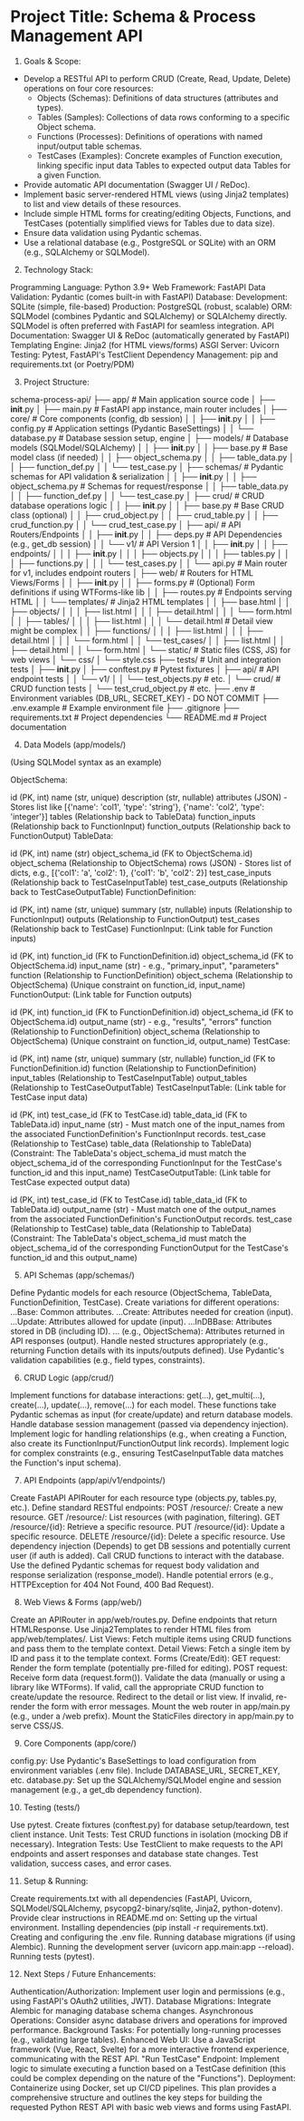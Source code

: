 
# Project Title: Schema & Process Management API

1. Goals & Scope:

- Develop a RESTful API to perform CRUD (Create, Read, Update, Delete) operations on four core resources:
    - Objects (Schemas): Definitions of data structures (attributes and types).
    - Tables (Samples): Collections of data rows conforming to a specific Object schema.
    - Functions (Processes): Definitions of operations with named input/output table schemas.
    - TestCases (Examples): Concrete examples of Function execution, linking specific input data Tables to expected output data Tables for a given Function.
- Provide automatic API documentation (Swagger UI / ReDoc).
- Implement basic server-rendered HTML views (using Jinja2 templates) to list and view details of these resources.
- Include simple HTML forms for creating/editing Objects, Functions, and TestCases (potentially simplified views for Tables due to data size).
- Ensure data validation using Pydantic schemas.
- Use a relational database (e.g., PostgreSQL or SQLite) with an ORM (e.g., SQLAlchemy or SQLModel).

2. Technology Stack:

Programming Language: Python 3.9+
Web Framework: FastAPI
Data Validation: Pydantic (comes built-in with FastAPI)
Database:
Development: SQLite (simple, file-based)
Production: PostgreSQL (robust, scalable)
ORM: SQLModel (combines Pydantic and SQLAlchemy) or SQLAlchemy directly. SQLModel is often preferred with FastAPI for seamless integration.
API Documentation: Swagger UI & ReDoc (automatically generated by FastAPI)
Templating Engine: Jinja2 (for HTML views/forms)
ASGI Server: Uvicorn
Testing: Pytest, FastAPI's TestClient
Dependency Management: pip and requirements.txt (or Poetry/PDM)

3. Project Structure:

schema-process-api/
├── app/                     # Main application source code
│   ├── __init__.py
│   ├── main.py              # FastAPI app instance, main router includes
│   ├── core/                # Core components (config, db session)
│   │   ├── __init__.py
│   │   ├── config.py        # Application settings (Pydantic BaseSettings)
│   │   └── database.py      # Database session setup, engine
│   ├── models/              # Database models (SQLModel/SQLAlchemy)
│   │   ├── __init__.py
│   │   ├── base.py          # Base model class (if needed)
│   │   ├── object_schema.py
│   │   ├── table_data.py
│   │   ├── function_def.py
│   │   └── test_case.py
│   ├── schemas/             # Pydantic schemas for API validation & serialization
│   │   ├── __init__.py
│   │   ├── object_schema.py # Schemas for request/response
│   │   ├── table_data.py
│   │   ├── function_def.py
│   │   └── test_case.py
│   ├── crud/                # CRUD database operations logic
│   │   ├── __init__.py
│   │   ├── base.py          # Base CRUD class (optional)
│   │   ├── crud_object.py
│   │   ├── crud_table.py
│   │   ├── crud_function.py
│   │   └── crud_test_case.py
│   ├── api/                 # API Routers/Endpoints
│   │   ├── __init__.py
│   │   ├── deps.py          # API Dependencies (e.g., get_db session)
│   │   └── v1/              # API Version 1
│   │       ├── __init__.py
│   │       ├── endpoints/
│   │       │   ├── __init__.py
│   │       │   ├── objects.py
│   │       │   ├── tables.py
│   │       │   ├── functions.py
│   │       │   └── test_cases.py
│   │       └── api.py       # Main router for v1, includes endpoint routers
│   ├── web/                 # Routers for HTML Views/Forms
│   │   ├── __init__.py
│   │   ├── forms.py         # (Optional) Form definitions if using WTForms-like lib
│   │   ├── routes.py        # Endpoints serving HTML
│   │   └── templates/       # Jinja2 HTML templates
│   │       ├── base.html
│   │       ├── objects/
│   │       │   ├── list.html
│   │       │   ├── detail.html
│   │       │   └── form.html
│   │       ├── tables/
│   │       │   ├── list.html
│   │       │   └── detail.html # Detail view might be complex
│   │       ├── functions/
│   │       │   ├── list.html
│   │       │   ├── detail.html
│   │       │   └── form.html
│   │       └── test_cases/
│   │           ├── list.html
│   │           ├── detail.html
│   │           └── form.html
│   └── static/              # Static files (CSS, JS) for web views
│       └── css/
│           └── style.css
├── tests/                   # Unit and integration tests
│   ├── __init__.py
│   ├── conftest.py          # Pytest fixtures
│   ├── api/                 # API endpoint tests
│   │   └── v1/
│   │       └── test_objects.py # etc.
│   └── crud/                # CRUD function tests
│       └── test_crud_object.py # etc.
├── .env                     # Environment variables (DB_URL, SECRET_KEY) - DO NOT COMMIT
├── .env.example             # Example environment file
├── .gitignore
├── requirements.txt         # Project dependencies
└── README.md                # Project documentation

4. Data Models (app/models/)

(Using SQLModel syntax as an example)

ObjectSchema:

id (PK, int)
name (str, unique)
description (str, nullable)
attributes (JSON) - Stores list like [{'name': 'col1', 'type': 'string'}, {'name': 'col2', 'type': 'integer'}]
tables (Relationship back to TableData)
function_inputs (Relationship back to FunctionInput)
function_outputs (Relationship back to FunctionOutput)
TableData:

id (PK, int)
name (str)
object_schema_id (FK to ObjectSchema.id)
object_schema (Relationship to ObjectSchema)
rows (JSON) - Stores list of dicts, e.g., [{'col1': 'a', 'col2': 1}, {'col1': 'b', 'col2': 2}]
test_case_inputs (Relationship back to TestCaseInputTable)
test_case_outputs (Relationship back to TestCaseOutputTable)
FunctionDefinition:

id (PK, int)
name (str, unique)
summary (str, nullable)
inputs (Relationship to FunctionInput)
outputs (Relationship to FunctionOutput)
test_cases (Relationship back to TestCase)
FunctionInput: (Link table for Function inputs)

id (PK, int)
function_id (FK to FunctionDefinition.id)
object_schema_id (FK to ObjectSchema.id)
input_name (str) - e.g., "primary_input", "parameters"
function (Relationship to FunctionDefinition)
object_schema (Relationship to ObjectSchema)
(Unique constraint on function_id, input_name)
FunctionOutput: (Link table for Function outputs)

id (PK, int)
function_id (FK to FunctionDefinition.id)
object_schema_id (FK to ObjectSchema.id)
output_name (str) - e.g., "results", "errors"
function (Relationship to FunctionDefinition)
object_schema (Relationship to ObjectSchema)
(Unique constraint on function_id, output_name)
TestCase:

id (PK, int)
name (str, unique)
summary (str, nullable)
function_id (FK to FunctionDefinition.id)
function (Relationship to FunctionDefinition)
input_tables (Relationship to TestCaseInputTable)
output_tables (Relationship to TestCaseOutputTable)
TestCaseInputTable: (Link table for TestCase input data)

id (PK, int)
test_case_id (FK to TestCase.id)
table_data_id (FK to TableData.id)
input_name (str) - Must match one of the input_names from the associated FunctionDefinition's FunctionInput records.
test_case (Relationship to TestCase)
table_data (Relationship to TableData)
(Constraint: The TableData's object_schema_id must match the object_schema_id of the corresponding FunctionInput for the TestCase's function_id and this input_name)
TestCaseOutputTable: (Link table for TestCase expected output data)

id (PK, int)
test_case_id (FK to TestCase.id)
table_data_id (FK to TableData.id)
output_name (str) - Must match one of the output_names from the associated FunctionDefinition's FunctionOutput records.
test_case (Relationship to TestCase)
table_data (Relationship to TableData)
(Constraint: The TableData's object_schema_id must match the object_schema_id of the corresponding FunctionOutput for the TestCase's function_id and this output_name)

5. API Schemas (app/schemas/)

Define Pydantic models for each resource (ObjectSchema, TableData, FunctionDefinition, TestCase).
Create variations for different operations:
...Base: Common attributes.
...Create: Attributes needed for creation (input).
...Update: Attributes allowed for update (input).
...InDBBase: Attributes stored in DB (including ID).
... (e.g., ObjectSchema): Attributes returned in API responses (output).
Handle nested structures appropriately (e.g., returning Function details with its inputs/outputs defined).
Use Pydantic's validation capabilities (e.g., field types, constraints).

6. CRUD Logic (app/crud/)

Implement functions for database interactions:
get(...), get_multi(...), create(...), update(...), remove(...) for each model.
These functions take Pydantic schemas as input (for create/update) and return database models.
Handle database session management (passed via dependency injection).
Implement logic for handling relationships (e.g., when creating a Function, also create its FunctionInput/FunctionOutput link records).
Implement logic for complex constraints (e.g., ensuring TestCaseInputTable data matches the Function's input schema).

7. API Endpoints (app/api/v1/endpoints/)

Create FastAPI APIRouter for each resource type (objects.py, tables.py, etc.).
Define standard RESTful endpoints:
POST /resource/: Create a new resource.
GET /resource/: List resources (with pagination, filtering).
GET /resource/{id}: Retrieve a specific resource.
PUT /resource/{id}: Update a specific resource.
DELETE /resource/{id}: Delete a specific resource.
Use dependency injection (Depends) to get DB sessions and potentially current user (if auth is added).
Call CRUD functions to interact with the database.
Use the defined Pydantic schemas for request body validation and response serialization (response_model).
Handle potential errors (e.g., HTTPException for 404 Not Found, 400 Bad Request).

8. Web Views & Forms (app/web/)

Create an APIRouter in app/web/routes.py.
Define endpoints that return HTMLResponse.
Use Jinja2Templates to render HTML files from app/web/templates/.
List Views: Fetch multiple items using CRUD functions and pass them to the template context.
Detail Views: Fetch a single item by ID and pass it to the template context.
Forms (Create/Edit):
GET request: Render the form template (potentially pre-filled for editing).
POST request:
Receive form data (request.form()).
Validate the data (manually or using a library like WTForms).
If valid, call the appropriate CRUD function to create/update the resource.
Redirect to the detail or list view.
If invalid, re-render the form with error messages.
Mount the web router in app/main.py (e.g., under a /web prefix).
Mount the StaticFiles directory in app/main.py to serve CSS/JS.

9. Core Components (app/core/)

config.py: Use Pydantic's BaseSettings to load configuration from environment variables (.env file). Include DATABASE_URL, SECRET_KEY, etc.
database.py: Set up the SQLAlchemy/SQLModel engine and session management (e.g., a get_db dependency function).

10. Testing (tests/)

Use pytest.
Create fixtures (conftest.py) for database setup/teardown, test client instance.
Unit Tests: Test CRUD functions in isolation (mocking DB if necessary).
Integration Tests: Use TestClient to make requests to the API endpoints and assert responses and database state changes. Test validation, success cases, and error cases.

11. Setup & Running:

Create requirements.txt with all dependencies (FastAPI, Uvicorn, SQLModel/SQLAlchemy, psycopg2-binary/sqlite, Jinja2, python-dotenv).
Provide clear instructions in README.md on:
Setting up the virtual environment.
Installing dependencies (pip install -r requirements.txt).
Creating and configuring the .env file.
Running database migrations (if using Alembic).
Running the development server (uvicorn app.main:app --reload).
Running tests (pytest).

12. Next Steps / Future Enhancements:

Authentication/Authorization: Implement user login and permissions (e.g., using FastAPI's OAuth2 utilities, JWT).
Database Migrations: Integrate Alembic for managing database schema changes.
Asynchronous Operations: Consider async database drivers and operations for improved performance.
Background Tasks: For potentially long-running processes (e.g., validating large tables).
Enhanced Web UI: Use a JavaScript framework (Vue, React, Svelte) for a more interactive frontend experience, communicating with the REST API.
"Run TestCase" Endpoint: Implement logic to simulate executing a function based on a TestCase definition (this could be complex depending on the nature of the "Functions").
Deployment: Containerize using Docker, set up CI/CD pipelines.
This plan provides a comprehensive structure and outlines the key steps for building the requested Python REST API with basic web views and forms using FastAPI.
